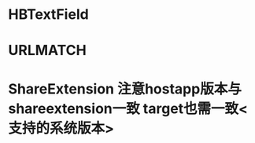 # HBTextField
# URLMATCH
# ShareExtension  注意hostapp版本与shareextension一致 target也需一致<支持的系统版本>
<!--    LSSupportsOpeningDocumentsInPlace true  是在"APP"中打开-->
<!--    LSSupportsOpeningDocumentsInPlace false 是拷贝到"APP"-->
